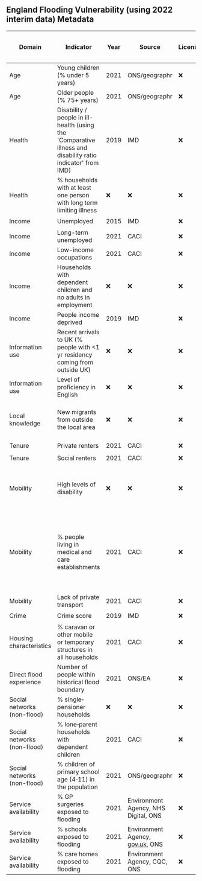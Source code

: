 ## England Flooding Vulnerability (using 2022 interim data) Metadata

| Domain | Indicator | Year | Source | License | Indicator Code Added to `R/` | Data Added to `data/` |
| --- | --- | --- | --- | --- | --- | --- |
| Age | Young children (% under 5 years) | 2021 | ONS/geographr | :x: | :heavy_check_mark: | :heavy_check_mark: |
| Age | Older people (% 75+ years) | 2021 | ONS/geographr | :x: | :heavy_check_mark: | :heavy_check_mark: |
| Health | Disability / people in ill-health (using the 'Comparative illness and disability ratio indicator' from IMD) | 2019 | IMD | :x: | :heavy_check_mark: | :heavy_check_mark: |
| Health | % households with at least one person with long term limiting illness | :x: | :x: | :x: | :x: | :x: |
| Income | Unemployed | 2015 | IMD | :x: | :heavy_check_mark: | :heavy_check_mark: |
| Income | Long-term unemployed | 2021 | CACI | :x: | :heavy_check_mark: | :heavy_check_mark: |
| Income | Low-income occupations | 2021 | CACI | :x: | :heavy_check_mark: | :heavy_check_mark: |
| Income | Households with dependent children and no adults in employment | :x: | :x: | :x: | :x: | :x: |
| Income | People income deprived | 2019 | IMD | :x: | :heavy_check_mark: | :heavy_check_mark: |
| Information use | Recent arrivals to UK (% people with <1 yr residency coming from outside UK) | :x: | :x: | :x: | :x: | :x: |
| Information use | Level of proficiency in English | :x: | :x: | :x: | :x: | :x: |
| Local knowledge | New migrants from outside the local area | :x: | :x: | :x: | :x: - but could potentially use [LA-level data](https://www.ons.gov.uk/peoplepopulationandcommunity/populationandmigration/migrationwithintheuk/datasets/localareamigrationindicatorsunitedkingdom) | :x: |
| Tenure | Private renters | 2021 | CACI | :x: | :heavy_check_mark: | :heavy_check_mark: |
| Tenure | Social renters | 2021 | CACI | :x: | :heavy_check_mark: | :heavy_check_mark: |
| Mobility | High levels of disability | :x: | :x: | :x: | :x: - This indicator is already in the 'Health' domain | :x: |
| Mobility | % people living in medical and care establishments | 2021 | CACI | :x: | :heavy_check_mark: - an altnerative approach could potential model LA-level [ASCOF data](https://digital.nhs.uk/data-and-information/publications/statistical/adult-social-care-outcomes-framework-ascof/england-2020-21) down to LSOA | :heavy_check_mark: |
| Mobility | Lack of private transport | 2021 | CACI | :x: | :heavy_check_mark: | :heavy_check_mark: |
| Crime | Crime score | 2019 | IMD | :x: | :heavy_check_mark: | :heavy_check_mark: |
| Housing characteristics | % caravan or other mobile or temporary structures in all households | 2021 | CACI | :x: | :heavy_check_mark: | :heavy_check_mark: |
| Direct flood experience | Number of people within historical flood boundary | 2021 | ONS/EA | :x: | :heavy_check_mark: | :heavy_check_mark: |
| Social networks (non-flood) | % single‐pensioner households | :x: | :x: | :x: | :x: | :x: |
| Social networks (non-flood) | % lone‐parent households with dependent children | 2021 | CACI | :x: | :heavy_check_mark: | :heavy_check_mark: |
| Social networks (non-flood) | % children of primary school age (4‐11) in the population | 2021 | ONS/geographr | :x: | :heavy_check_mark: | :heavy_check_mark: |
| Service availability | % GP surgeries exposed to flooding | 2021 | Environment Agency, NHS Digital, ONS | :x: | :heavy_check_mark: | :heavy_check_mark: |
| Service availability | % schools exposed to flooding | 2021 | Environment Agency, [gov.uk](https://www.compare-school-performance.service.gov.uk/download-data), ONS | :x: | :heavy_check_mark: | :heavy_check_mark: |
| Service availability | % care homes exposed to flooding | 2021 | Environment Agency, CQC, ONS | :x: | :heavy_check_mark: | :heavy_check_mark: |
